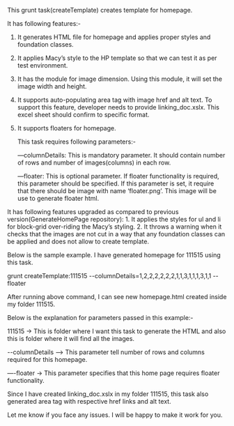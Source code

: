This grunt task(createTemplate) creates template for homepage. 


It has following features:-

1. It generates HTML file for homepage and applies proper styles and foundation classes.

2. It applies Macy’s style to the HP template so that we can test it as per 
   test	environment.

3. It has the module for image dimension. Using this module, it will set the image width 
   and height.

4. It supports auto-populating area tag with image href and alt text. To support 
   this feature, developer needs to provide linking_doc.xslx. This excel sheet 
   should confirm to specific format. 

5. It supports floaters for homepage. 

    This task requires following parameters:-

   —columnDetails: This is mandatory parameter. It should contain number of rows and number of images(columns) in each row. 

   —floater: This is optional parameter. If floater functionality is required, this parameter should be specified. 
             If this parameter is set, it require that there should be image with name ‘floater.png’. 
             This image will be use to generate floater html.

It has following features upgraded as compared to previous version(GenerateHomePage repository):
	1. It applies the styles for ul and li for block-grid over-riding the Macy’s styling.
	2. It throws a warning when it checks that the images are not cut in a way that any foundation classes can be applied and does not allow to create 	template.




Below is the sample example. I have generated homepage for 111515 using this task.

grunt createTemplate:111515 --columnDetails=1,2,2,2,2,2,2,1,1,3,1,1,1,3,1,1 --floater

After running above command, I can see new homepage.html created inside my folder 111515.

Below is the explanation for parameters passed in this example:-

111515 		-> This is folder where I want this task to generate the HTML and also this is folder where it will find all the images.

--columnDetails —> This parameter tell number of rows and columns required for this homepage.

—-floater	-> This parameter specifies that this home page requires floater functionality.

Since I have created linking_doc.xslx in my folder 111515, this task also generated area tag with respective href links and alt text.

Let me know if you face any issues. I will be happy to make it work for you.




